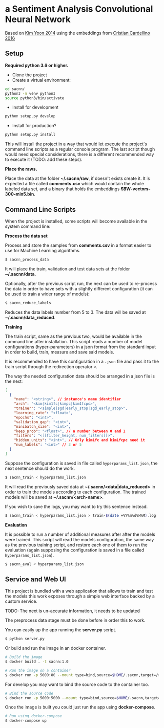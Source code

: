 # a Sentiment Analysis Convolutional Neural Network

Based on [Kim Yoon 2014](https://github.com/yoonkim/CNN_sentence) using the embeddings from [Cristian Cardellino 2016](http://crscardellino.me/SBWCE/)

## Setup

**Required python 3.6 or higher.**

* Clone the project
* Create a virtual environment:

```bash
cd sacnn/
python3 -m venv python3
source python3/bin/activate
```

* Install for development
```bash
python setup.py develop
```

* Install for production?
```bash
python setup.py install
```

This will install the project in a way that would let execute the project's command line scripts as a regular console program. The last script though would need special considerations, there is a different recommended way to execute it (TODO: add these steps).

**Place the raws.**

Place the data at the folder **~/.sacnn/raw**, if doesn't exists create it.
It is expected a file called **comments.csv** which would contain the whole labeled data set, and a binary that holds the embeddings **SBW-vectors-300-min5.bin**.

## Command Line Scripts

When the project is installed, some scripts will become available in the system command line:

**Process the data set**

Process and store the samples from **comments.csv** in a format easier to use for Machine Learning algorithms.

```bash
$ sacnn_process_data
```

It will place the train, validation and test data sets at the folder **~/.sacnn/data**.

Optionally, after the previous script run, the next can be used to re-process the data in order to have sets with a slightly different configuration (it can be used to train a wider range of models):

```bash
$ sacnn_reduce_labels
```

Reduces the data labels number from 5 to 3. The data will be saved at  **~/.sacnn/data\_reduced**.

**Training**

The train script, same as the previous two, would be available in the command line after installation. This script reads a number of model configurations (hyper-parameters) in a json format from the standard input in order to build, train, measure and save said models.

It is recommended to have this configuration in a `.json` file and pass it to the train script through the redirection operator `<`.

The way the needed configuration data should be arranged in a json file is the next:

```json
[
  {
    "name": "<string>", // instance's name identifier
    "arch": "<kim|kim1fc|kimpc|kim1fcpc>",
    "trainer": "<simple|sgd|early_stop|sgd_early_stop>",
    "learning_rate": "<float>",
    "epochs": "<int>",
    "validation_gap": "<int>",
    "minibatch_size": "<int>",
    "keep_prob": "<float>", // a number between 0 and 1
    "filters": "<[[filter_height, num_filters]]>",
    "hidden_units": "<int>", // Only kim1fc and kim1fcpc need it
    "num_labels": "<int>" // 3 or 5
  }
]
```

Suppose the configuration is saved in file called `hyperparams_list.json`, the next sentence should do the work.

```bash
$ sacnn_train < hyperparams_list.json
```

It will read the previously saved data at **~/.sacnn/\<data|data_reduced\>** in order to train the models according to each configuration. The trained models will be saved at **~/.sacnn/\<arch-name\>**.

If you wish to save the logs, you may want to try this sentence instead.

```bash
$ sacnn_train < hyperparams_list.json > train-$(date +%Y%m%d%H%M).log
```

**Evaluation**

It is possible to run a number of additional measures after after the models were trained. This script will read the models configuration, the same way as the previous training script, and restore each one of them to run the evaluation (again supposing the configuration is saved in a file called `hyperparams_list.json`).

```bash
$ sacnn_eval < hyperparams_list.json
```

## Service and Web UI

This project is bundled with a web application that allows to train and test the models this work exposes through a simple web interface backed by a custom service.

TODO: The next is un-accurate information, it needs to be updated

The preprocess data stage must be done before in order this to work.

You can easily up the app running the **server.py** script.

```bash
$ python server.py
```

Or build and run the image in an docker container.
```bash
# Build the image
$ docker build . -t sacnn:1.0
```

```bash
# Run the image on a container
$ docker run -p 5000:80 --mount type=bind,source=$HOME/.sacnn,target=/root/.sacnn scann
```

For develop you may want to bind the source code to the container too.
```bash
# Bind the source code
$ docker run -p 5000:5000 --mount type=bind,source=$HOME/.sacnn,target=/root/.sacnn --mount type=bind,source="$(pwd)",target=/src sacnn:1.0
```

Once the image is built you could just run the app using **docker-compose**.
```bash
# Run using docker-compose
$ docker-compose up
```
